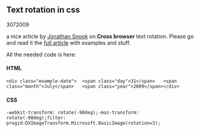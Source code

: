 <article><h2>Text rotation in css</h2><time><span class="day">30</span><span class="month">7</span><span class="year">2009</span></time><p>a nice article by <a href="snook.ca">Jonathan Snook</a> on <strong>Cross browser</strong> text rotation. Please go and read it the  <a href="http://snook.ca/archives/html_and_css/css-text-rotation">full article</a> with examples and stuff.</p></<p>All the needed code is here:</p><h4>HTML</h4><pre><code>&#60;div class="example-date"&#62;  &#60;span class="day"&#62;31&#60;/span&#62;   &#60;span class="month"&#62;July&#60;/span&#62;   &#60;span class="year"&#62;2009&#60;/span&#62;&#60;/div&#62;</code></pre><h4>CSS</h4><pre><code>-webkit-transform: rotate(-90deg);-moz-transform: rotate(-90deg);filter: progid:DXImageTransform.Microsoft.BasicImage(rotation=3);</code></pre></article>